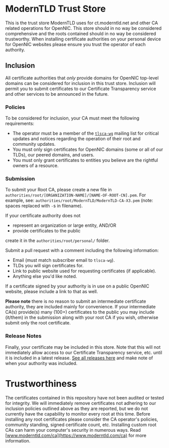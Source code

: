 # ModernTLD Trust Store

This is the trust store ModernTLD uses for ct.moderntld.net and other CA related operations for OpenNIC. This store should in no way be considered comprehensive and the roots contained should in no way be considered trustworthy. When installing certificate authorities on your personal device for OpenNIC websites please ensure you trust the operator of each authority.

## Inclusion

All certificate authorities that *only* provide domains for OpenNIC top-level domains can be considered for inclusion in this trust store. Inclusion will permit you to submit certificates to our Certificate Transparency service and other services to be announced in the future.

### Policies

To be considered for inclusion, your CA must meet the following requirements:

* The operator must be a member of the [`tlsca-wg`](https://lists.opennicproject.org/sympa/info/tlsca-wg) mailing list for critical updates and notices regarding the operation of their root and community updates.
* You must only sign certificates for OpenNIC domains (some or all of our TLDs), our peered domains, and users.
* You must only grant certificates to entities you believe are the rightful owners of a resource.

### Submission

To submit your Root CA, please create a new file in `authorities/root/[ORGANIZATION-NAME]/[NAME-OF-ROOT-CN].pem`. For example, see: `authorities/root/ModernTLD/ModernTLD-CA-X3.pem` (note: spaces replaced with `-`s in filename).

If your certificate authority does not

* represent an organization or large entity, AND/OR
* provide certificates to the public

create it in the `authorities/root/personal/` folder.

Submit a pull request with a comment including the following information:

* Email (must match subscriber email to `tlsca-wg`).
* TLDs you will sign certificates for.
* Link to public website used for requesting certificates (if applicable).
* Anything else you'd like noted.

If a certificate signed by your authority is in use on a public OpenNIC website, please include a link to that as well.

**Please note** there is no reason to submit an intermediate certificate authority, they are included mainly for convenience. If your intermediate CA(s) provide(s) many (100+) certificates to the public you may include (it/them) in the submission along with your root CA if you wish, otherwise submit only the root certificate.

### Release Notes

Finally, your certificate may be included in this store. Note that this will not immediately allow access to our Certificate Transparency service, etc. until it is included in a latest release. [See all releases here](https://github.com/moderntld/opennic-trust-store/releases) and make note of when your authority was included.

# Trustworthiness

The certificates contained in this repository have not been audited or tested for integrity. We will immediately remove certificates not adhering to our inclusion policies outlined above as they are reported, but we do not currently have the capability to monitor every root at this time. Before installing any root certificates please consider the CA operator's policies, community standing, signed certificate count, etc. Installing custom root CAs can harm your computer's security in numerous ways. Read [www.moderntld.com/ca](https://www.moderntld.com/ca) for more information.
